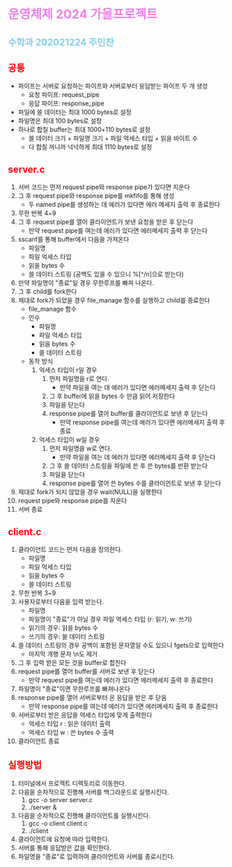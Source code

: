 # <span style = "color: violet;">운영체제 2024 가을프로젝트</span>

## <span style = "color: skyblue;">수학과 202021224 주민찬</span>

## <span style = "color: red;">공통</span>
- 파이프는 서버로 요청하는 파이프와 서버로부터 응답받는 파이프 두 개 생성
    - 요청 파이프: request_pipe
    - 응답 파이프: response_pipe
- 파일에 쓸 데이터는 최대 1000 bytes로 설정
- 파일명은 최대 100 bytes로 설정
- 하나로 합칠 buffer는 최대 1000+110 bytes로 설정
    - 쓸 데이터 크기 + 파일명 크기 + 파일 억세스 타입 + 읽을 바이트 수
    - 다 합칠 꺼니까 넉넉하게 최대 1110 bytes로 설정

## <span style = "color: red;">server.c</span>
1. 서버 코드는 먼저 request pipe와 response pipe가 있다면 지운다
2. 그 후 request pipe와 response pipe를 mkfifo를 통해 생성
    - 두 named pipe를 생성하는 데 에러가 있다면 에러 메세지 출력 후 종료한다
3. 무한 반복 4~9
4. 그 후 request pipe를 열어 클라이언트가 보낸 요청을 받은 후 닫는다
    - 만약 request pipe를 여는데 에러가 있다면 에러메세지 출력 후 닫는다
5. sscanf를 통해 buffer에서 다음을 가져온다
    - 파일명
    - 파일 억세스 타입
    - 읽을 bytes 수
    - 쓸 데이터 스트링 (공백도 있을 수 있으니 %[^/n]으로 받는다)
6. 만약 파일명이 "종료"일 경우 무한루프를 빠져 나온다.
7. 그 후 child를 fork한다
8. 제대로 fork가 되었을 경우 file_manage 함수를 실행하고 child를 종료한다
    - file_manage 함수
    - 인수
        - 파일명
        - 파일 억세스 타입
        - 읽을 bytes 수
        - 쓸 데이터 스트링
    - 동작 방식
        1. 억세스 타입이 r일 경우
            1. 먼저 파일명을 r로 연다.
                - 만약 파일을 여는 데 에러가 있다면 에러메세지 출력 후 닫는다
            2. 그 후 buffer에 읽을 bytes 수 만큼 읽어 저장한다
            3. 파일을 닫는다
            4. response pipe를 열어 buffer를 클라이언트로 보낸 후 닫는다
                - 만약 response pipe를 여는데 에러가 있다면 에러메세지 출력 후 종료
        2. 억세스 타입이 w일 경우
            1. 먼저 파일명을 w로 연다.
                - 만약 파일을 여는 데 에러가 있다면 에러메세지 출력 후 닫는다
            2. 그 후 쓸 데이터 스트링을 파일에 쓴 후 쓴 bytes를 반환 받는다
            3. 파일을 닫는다
            4. response pipe를 열어 쓴 bytes 수를 클라이언트로 보낸 후 닫는다
9. 제대로 fork가 되지 않았을 경우 wait(NULL)을 실행한다
10. request pipe와 response pipe를 지운다
11. 서버 종료

## <span style = "color: red;">client.c</span>
1. 클라이언트 코드는 먼저 다음을 정의한다.
    - 파일명
    - 파일 억세스 타입
    - 읽을 bytes 수
    - 쓸 데이터 스트링
2. 무한 반복 3~9
3. 사용자로부터 다음을 입력 받는다.
    - 파일명
    - 파일명이 "종료"가 아닐 경우 파일 억세스 타입 (r: 읽기, w: 쓰기)
    - 읽기의 경우: 읽을 bytes 수
    - 쓰기의 경우: 쓸 데이터 스트링
4. 쓸 데이터 스트링의 경우 공백이 포함된 문자열일 수도 있으니 fgets으로 입력한다
    - 마지막 개행 문자 \n도 제거
5. 그 후 입력 받은 모든 것을 buffer로 합친다
6. request pipe를 열어 buffer를 서버로 보낸 후 닫는다
    - 만약 request pipe를 여는데 에러가 있다면 에러메세지 출력 후 종료한다
7. 파일명이 "종료"이면 무한루프를 빠져나온다
8. response pipe를 열어 서버로부터 온 응답을 받은 후 닫음
    - 만약 response pipe를 여는데 에러가 있다면 에러메세지 출력 후 종료한다
9. 서버로부터 받은 응답을 억세스 타입에 맞게 출력한다
    - 억세스 타입 r : 읽은 데이터 출력
    - 억세스 타입 w : 쓴 bytes 수 출력
10. 클라이언트 종료

## <span style = "color: red;">실행방법</span>
1. 터미널에서 프로젝트 디렉토리로 이동한다.
2. 다음을 순차적으로 진행해 서버를 백그라운드로 실행시킨다.
    1. gcc -o server server.c
    2. ./server &
3. 다음을 순차적으로 진행해 클라이언트를 실행시킨다.
    1. gcc -o client client.c
    2. ./client
4. 클라이언트에 요청에 따라 입력한다.
5. 서버를 통해 응답받은 값을 확인한다.
6. 파일명을 "종료"로 입력하여 클라이언트와 서버를 종료시킨다.